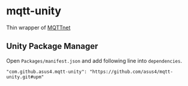 # mqtt-unity

Thin wrapper of [MQTTnet](https://github.com/chkr1011/MQTTnet)

## Unity Package Manager
Open `Packages/manifest.json` and add following line into `dependencies`.

`"com.github.asus4.mqtt-unity": "https://github.com/asus4/mqtt-unity.git#upm"`
